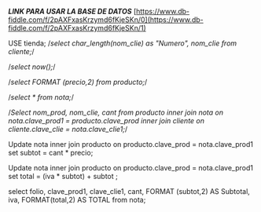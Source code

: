 *****LINK PARA USAR LA BASE DE DATOS*****
[https://www.db-fiddle.com/f/2pAXFxasKrzymd6fKjeSKn/0](https://www.db-fiddle.com/f/2pAXFxasKrzymd6fKjeSKn/1)


USE tienda;
/*select char_length(nom_clie) as "Numero", nom_clie from cliente;*/

/*select now();*/

/*select FORMAT (precio,2) from producto;*/

/*select * from nota;*/

/*Select nom_prod, nom_clie, cant from producto 
inner join nota on nota.clave_prod1 = producto.clave_prod
inner join cliente on cliente.clave_clie = nota.clave_clie1;*/

Update nota
inner join producto on producto.clave_prod = nota.clave_prod1
set subtot = cant * precio;


Update nota
inner join producto on producto.clave_prod = nota.clave_prod1
set total = (iva * subtot) + subtot ;

select folio, clave_prod1, clave_clie1, cant, FORMAT (subtot,2) AS Subtotal, iva, FORMAT(total,2) AS TOTAL from nota;


